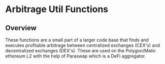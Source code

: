 # Arbitrage Util Functions 

## Overview

These functions are a small part of a larger code base that finds and executes profitable arbitrage between centralized exchanges (CEX's) and decentralized exchanges (DEX's).
These are used on the Polygon/Matic ethereum L2 with the help of Paraswap which is a DeFi aggregator.

